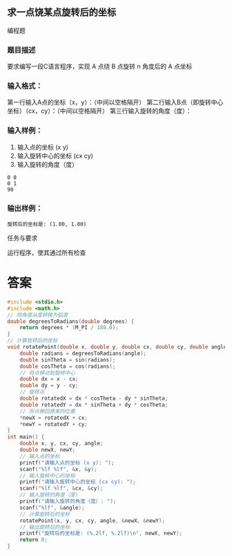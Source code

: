 ## 求一点饶某点旋转后的坐标

编程题

### 题目描述

要求编写一段C语言程序，实现 A 点绕 B 点旋转 n 角度后的 A 点坐标

### 输入格式：

第一行输入A点的坐标（x，y）：（中间以空格隔开）
第二行输入B点（即旋转中心坐标）（cx，cy）：（中间以空格隔开）
第三行输入旋转的角度（度）：

### 输入样例：

1. 输入点的坐标 (x y)
2. 输入旋转中心的坐标 (cx cy)
3. 输入旋转的角度（度）

```
0 0
0 1
90
```

### 输出样例：

```
旋转后的坐标是: (1.00, 1.00)
```

任务与要求

运行程序，使其通过所有检查

# 答案
```c
#include <stdio.h>  
#include <math.h>  
// 将角度从度转换为弧度  
double degreesToRadians(double degrees) {  
    return degrees * (M_PI / 180.0);  
} 
// 计算旋转后的坐标  
void rotatePoint(double x, double y, double cx, double cy, double angle, double *newX, double *newY) {  
    double radians = degreesToRadians(angle);  
    double sinTheta = sin(radians);  
    double cosTheta = cos(radians);  
    // 将点移动到旋转中心  
    double dx = x - cx;  
    double dy = y - cy;  
    // 旋转点  
    double rotatedX = dx * cosTheta - dy * sinTheta;  
    double rotatedY = dx * sinTheta + dy * cosTheta;  
    // 将点移回原来的位置  
    *newX = rotatedX + cx;  
    *newY = rotatedY + cy;  
}  
int main() {  
    double x, y, cx, cy, angle;  
    double newX, newY;  
    // 输入点的坐标  
    printf("请输入点的坐标 (x y): ");  
    scanf("%lf %lf", &x, &y);  
    // 输入旋转中心的坐标  
    printf("请输入旋转中心的坐标 (cx cy): ");  
    scanf("%lf %lf", &cx, &cy);  
    // 输入旋转的角度（度）  
    printf("请输入旋转的角度（度）: ");  
    scanf("%lf", &angle);  
    // 计算旋转后的坐标  
    rotatePoint(x, y, cx, cy, angle, &newX, &newY);  
    // 输出旋转后的坐标  
    printf("旋转后的坐标是: (%.2lf, %.2lf)\n", newX, newY);  
    return 0;  
}
```